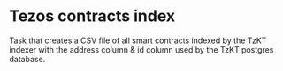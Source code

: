 # Tezos contracts index

Task that creates a CSV file of all smart contracts indexed by the TzKT indexer with the address column & id column used by the TzKT postgres database.

